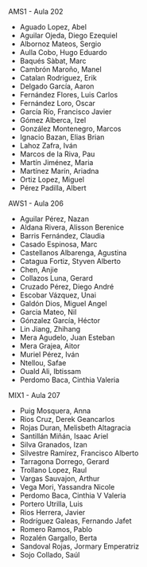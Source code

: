 AMS1 - Aula 202

- Aguado Lopez, Abel
- Aguilar Ojeda, Diego Ezequiel
- Albornoz Mateos, Sergio
- Aulla Cobo, Hugo Eduardo
- Baqués Sàbat, Marc
- Cambrón Maroño, Manel
- Catalan Rodriguez, Erik
- Delgado García, Aaron
- Fernández Flores, Luis Carlos
- Fernández Loro, Oscar
- García Río, Francisco Javier
- Gómez Alberca, Izel
- González Montenegro, Marcos
- Ignacio Bazan, Elias Brian
- Lahoz Zafra, Iván
- Marcos de la Riva, Pau
- Martín Jiménez, Maria
- Martínez Marín, Ariadna
- Ortiz Lopez, Miguel
- Pérez Padilla, Albert

AWS1 - Aula 206

- Aguilar Pérez, Nazan
- Aldana Rivera, Alisson Berenice
- Barris Fernández, Claudia
- Casado Espinosa, Marc
- Castellanos Albarenga, Agustina
- Catagua Fortiz, Styven Alberto
- Chen,  Anjie
- Collazos Luna, Gerard
- Cruzado Pérez, Diego André
- Escobar Vázquez, Unai
- Galdón Dios, Miguel Angel
- Garcia Mateo, Nil
- Gónzalez García, Héctor
- Lin Jiang, Zhihang
- Mera Agudelo, Juan Esteban
- Mera Grajea, Aitor
- Muriel Pérez, Iván
- Ntellou,  Safae
- Ouald Ali,  Ibtissam
- Perdomo Baca, Cinthia Valeria

MIX1 - Aula 207

- Puig Mosquera, Anna
- Rios Cruz, Derek Geancarlos
- Rojas Duran, Melisbeth Altagracia
- Santillán Miñán, Isaac Ariel
- Silva Granados, Izan
- Silvestre Ramírez, Francisco Alberto
- Tarragona Dorrego, Gerard
- Trollano Lopez, Raul
- Vargas Sauvajon, Arthur
- Vega Mori, Yassandra Nicole
- Perdomo Baca, Cinthia V Valeria
- Portero Utrilla, Luis
- Rios Herrera, Javier
- Rodríguez Galeas, Fernando Jafet
- Romero Ramos, Pablo
- Rozalén Gargallo, Berta
- Sandoval Rojas, Jormary Emperatriz
- Sojo Collado, Saúl

